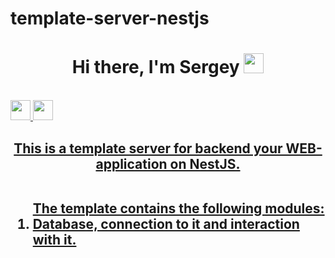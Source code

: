 # template-server-nestjs
<h1 align="center">Hi there, I'm Sergey</a>
  <img src="https://github.com/blackcater/blackcater/raw/main/images/Hi.gif" height="32"/></h1>
<br>
<a align='center' href="https://t.me/djsbortsov" target="_blank"><img src="https://cdn-icons-png.flaticon.com/512/5968/5968804.png" height="32"/>
<a align='center' href="https://vk.com/djsbortsov" target="_blank"><img src="https://cdn-icons-png.flaticon.com/512/5968/5968835.png" height="32"/>
<h2 align="center">This is a template server for backend your WEB-application on NestJS.
<br>
<br>
  
<ol align='left'> The template contains the following modules: 
  <li>Database, connection to it and interaction with it.</li>
</ol>
